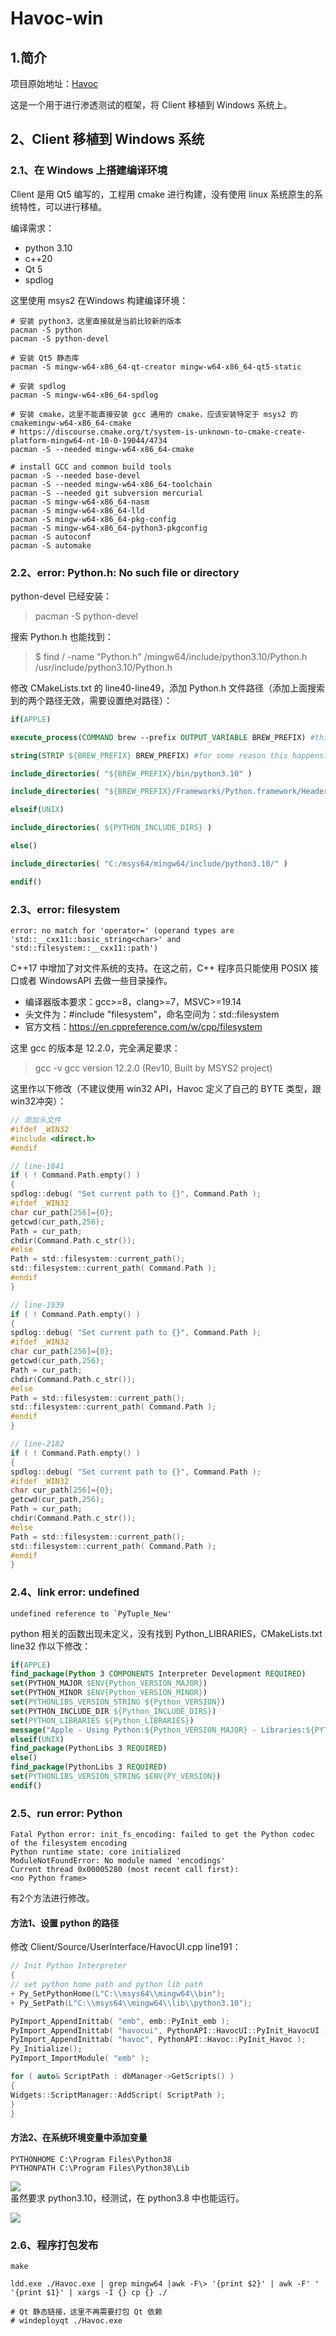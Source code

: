 # Havoc-win

## 1.简介

项目原始地址：[Havoc](https://github.com/HavocFramework/Havoc)

这是一个用于进行渗透测试的框架，将 Client 移植到 Windows 系统上。

## 2、Client 移植到 Windows 系统

### 2.1、在 Windows 上搭建编译环境
Client 是用 Qt5 编写的，工程用 cmake 进行构建，没有使用 linux 系统原生的系统特性，可以进行移植。

编译需求：
+ python 3.10
+ c++20
+ Qt 5
+ spdlog

这里使用 msys2 在Windows 构建编译环境：
```shell
# 安装 python3，这里直接就是当前比较新的版本
pacman -S python
pacman -S python-devel

# 安装 Qt5 静态库
pacman -S mingw-w64-x86_64-qt-creator mingw-w64-x86_64-qt5-static

# 安装 spdlog
pacman -S mingw-w64-x86_64-spdlog

# 安装 cmake，这里不能直接安装 gcc 通用的 cmake，应该安装特定于 msys2 的 cmakemingw-w64-x86_64-cmake
# https://discourse.cmake.org/t/system-is-unknown-to-cmake-create-platform-mingw64-nt-10-0-19044/4734
pacman -S --needed mingw-w64-x86_64-cmake

# install GCC and common build tools
pacman -S --needed base-devel
pacman -S --needed mingw-w64-x86_64-toolchain
pacman -S --needed git subversion mercurial
pacman -S mingw-w64-x86_64-nasm
pacman -S mingw-w64-x86_64-lld
pacman -S mingw-w64-x86_64-pkg-config
pacman -S mingw-w64-x86_64-python3-pkgconfig
pacman -S autoconf
pacman -S automake
```

### 2.2、error: Python.h: No such file or directory

python-devel 已经安装：

> pacman -S python-devel

搜索 Python.h 也能找到：

> $ find / -name "Python.h"
> /mingw64/include/python3.10/Python.h
> /usr/include/python3.10/Python.h

修改 CMakeLists.txt 的 line40-line49，添加 Python.h 文件路径（添加上面搜索到的两个路径无效，需要设置绝对路径）：

```cmake
if(APPLE)

execute_process(COMMAND brew --prefix OUTPUT_VARIABLE BREW_PREFIX) #this because brew install location differs Intel/Apple Silicon macs

string(STRIP ${BREW_PREFIX} BREW_PREFIX) #for some reason this happens: https://gitlab.kitware.com/cmake/cmake/-/issues/22404

include_directories( "${BREW_PREFIX}/bin/python3.10" )

include_directories( "${BREW_PREFIX}/Frameworks/Python.framework/Headers" )

elseif(UNIX)

include_directories( ${PYTHON_INCLUDE_DIRS} )

else()

include_directories( "C:/msys64/mingw64/include/python3.10/" )

endif()
```

### 2.3、error: filesystem

```shell
error: no match for 'operator=' (operand types are 'std::__cxx11::basic_string<char>' and 'std::filesystem::__cxx11::path')
```

C++17 中增加了对文件系统的支持。在这之前，C++ 程序员只能使用 POSIX 接口或者 WindowsAPI 去做一些目录操作。

+ 编译器版本要求：gcc>=8，clang>=7，MSVC>=19.14
+ 头文件为：#include "filesystem"，命名空间为：std::filesystem
+ 官方文档：https://en.cppreference.com/w/cpp/filesystem

这里 gcc 的版本是 12.2.0，完全满足要求：

> gcc -v
> gcc version 12.2.0 (Rev10, Built by MSYS2 project)

这里作以下修改（不建议使用 win32 API，Havoc 定义了自己的 BYTE 类型，跟win32冲突）：

```c
// 添加头文件
#ifdef _WIN32
#include <direct.h>
#endif

// line-1841
if ( ! Command.Path.empty() )
{
spdlog::debug( "Set current path to {}", Command.Path );
#ifdef _WIN32
char cur_path[256]={0};
getcwd(cur_path,256);
Path = cur_path;
chdir(Command.Path.c_str());
#else
Path = std::filesystem::current_path();
std::filesystem::current_path( Command.Path );
#endif
}

// line-1939
if ( ! Command.Path.empty() )
{
spdlog::debug( "Set current path to {}", Command.Path );
#ifdef _WIN32
char cur_path[256]={0};
getcwd(cur_path,256);
Path = cur_path;
chdir(Command.Path.c_str());
#else
Path = std::filesystem::current_path();
std::filesystem::current_path( Command.Path );
#endif
}

// line-2182
if ( ! Command.Path.empty() )
{
spdlog::debug( "Set current path to {}", Command.Path );
#ifdef _WIN32
char cur_path[256]={0};
getcwd(cur_path,256);
Path = cur_path;
chdir(Command.Path.c_str());
#else
Path = std::filesystem::current_path();
std::filesystem::current_path( Command.Path );
#endif
}
```

### 2.4、link error: undefined

```shell
undefined reference to `PyTuple_New'
```

python 相关的函数出现未定义，没有找到 Python_LIBRARIES，CMakeLists.txt line32 作以下修改：

```cmake
if(APPLE)
find_package(Python 3 COMPONENTS Interpreter Development REQUIRED)
set(PYTHON_MAJOR $ENV{Python_VERSION_MAJOR})
set(PYTHON_MINOR $ENV{Python_VERSION_MINOR})
set(PYTHONLIBS_VERSION_STRING ${Python_VERSION})
set(PYTHON_INCLUDE_DIR ${Python_INCLUDE_DIRS})
set(PYTHON_LIBRARIES ${Python_LIBRARIES})
message("Apple - Using Python:${Python_VERSION_MAJOR} - Libraries:${PYTHON_LIBRARIES} - IncludeDirs: ${PYTHON_INCLUDE_DIR}")
elseif(UNIX)
find_package(PythonLibs 3 REQUIRED)
else()
find_package(PythonLibs 3 REQUIRED)
set(PYTHONLIBS_VERSION_STRING $ENV{PY_VERSION})
endif()
```

### 2.5、run error: Python

```shell
Fatal Python error: init_fs_encoding: failed to get the Python codec of the filesystem encoding
Python runtime state: core initialized
ModuleNotFoundError: No module named 'encodings'
Current thread 0x00005280 (most recent call first):
<no Python frame>
```

有2个方法进行修改。

#### 方法1、设置 python 的路径

修改 Client/Source/UserInterface/HavocUI.cpp line191：

```c
// Init Python Interpreter
{
// set python home path and python lib path
+ Py_SetPythonHome(L"C:\\msys64\\mingw64\\bin");
+ Py_SetPath(L"C:\\msys64\\mingw64\\lib\\python3.10");

PyImport_AppendInittab( "emb", emb::PyInit_emb );
PyImport_AppendInittab( "havocui", PythonAPI::HavocUI::PyInit_HavocUI );
PyImport_AppendInittab( "havoc", PythonAPI::Havoc::PyInit_Havoc );
Py_Initialize();
PyImport_ImportModule( "emb" );

for ( auto& ScriptPath : dbManager->GetScripts() )
{
Widgets::ScriptManager::AddScript( ScriptPath );
}
}
```

#### 方法2、在系统环境变量中添加变量

```
PYTHONHOME C:\Program Files\Python38
PYTHONPATH C:\Program Files\Python38\Lib
```

![](./images/367455316230269.png)  
虽然要求 python3.10，经测试，在 python3.8 中也能运行。

![](./images/304255715230268.png)

### 2.6、程序打包发布

```
make

ldd.exe ./Havoc.exe | grep mingw64 |awk -F\> '{print $2}' | awk -F' ' '{print $1}' | xargs -I {} cp {} ./

# Qt 静态链接，这里不再需要打包 Qt 依赖
# windeployqt ./Havoc.exe
```
